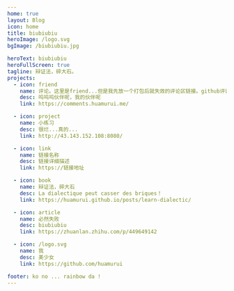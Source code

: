 ```yaml
---
home: true
layout: Blog
icon: home
title: biubiubiu
heroImage: /logo.svg
bgImage: /biubiubiu.jpg

heroText: biubiubiu
heroFullScreen: true
tagline: 辩证法，碎大石。
projects:
  - icon: friend
    name: 评论。这里是friend...但是我先放一个打包后就失效的评论区链接。github评论因为抽风还有注册账号有点难用...
    desc: 呜呜呜伙伴呢，我的伙伴呢
    link: https://comments.huamurui.me/

  - icon: project
    name: 小练习
    desc: 很烂...真的...
    link: http://43.143.152.108:8080/

  - icon: link
    name: 链接名称
    desc: 链接详细描述
    link: https://链接地址

  - icon: book
    name: 辩证法，碎大石
    desc: La dialectique peut casser des briques！
    link: https://huamurui.github.io/posts/learn-dialectic/

  - icon: article
    name: 必然失败
    desc: biubiubiu
    link: https://zhuanlan.zhihu.com/p/449649142

  - icon: /logo.svg
    name: 我
    desc: 美少女
    link: https://github.com/huamurui

footer: ko no ... rainbow da !
---
```


<!-- 这是一个博客主页的案例。

要使用此布局，你应该在页面前端设置 `layout: Blog` 和 `home: true`。

相关配置文档请见 [博客主页](https://vuepress-theme-hope.github.io/v2/zh/guide/blog/home/)。 -->
